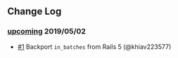 ## Change Log

### [upcoming](https://github.com/khiav223577/in_batches/compare/v1.0.0...HEAD) 2019/05/02
- [#1](https://github.com/khiav223577/in_batches/pull/1) Backport `in_batches` from Rails 5 (@khiav223577)
